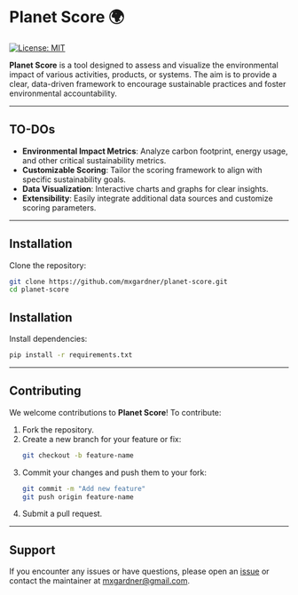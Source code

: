 # Planet Score 🌍

[![License: MIT](https://img.shields.io/badge/License-MIT-blue.svg)](https://opensource.org/licenses/MIT)

**Planet Score** is a tool designed to assess and visualize the environmental impact of various activities, products, or systems. The aim is to provide a clear, data-driven framework to encourage sustainable practices and foster environmental accountability.

---

## TO-DOs

- **Environmental Impact Metrics**: Analyze carbon footprint, energy usage, and other critical sustainability metrics.
- **Customizable Scoring**: Tailor the scoring framework to align with specific sustainability goals.
- **Data Visualization**: Interactive charts and graphs for clear insights.
- **Extensibility**: Easily integrate additional data sources and customize scoring parameters.

---

## Installation

Clone the repository:

```bash
git clone https://github.com/mxgardner/planet-score.git
cd planet-score
```
## Installation

Install dependencies:

```bash
pip install -r requirements.txt
```
---
## Contributing

We welcome contributions to **Planet Score**! To contribute:

1. Fork the repository.
2. Create a new branch for your feature or fix:
    ```bash
    git checkout -b feature-name
    ```
3. Commit your changes and push them to your fork:
    ```bash
    git commit -m "Add new feature"
    git push origin feature-name
    ```
4. Submit a pull request.

---

## Support

If you encounter any issues or have questions, please open an [issue](https://github.com/mxgardner/planet-score/issues) or contact the maintainer at [mxgardner@gmail.com](mailto:mxgardner@gmail.com).
